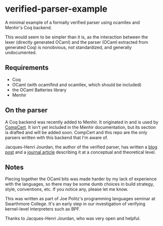# verified-parser-example
A minimal example of a formally verified parser using ocamllex and Menhir's Coq
backend.

This would seem to be simpler than it is, as the interaction between the lexer
(directly generated OCaml) and the parser (OCaml extracted from generated Coq)
is nonobvious, not standardized, and generally undocumented.

## Requirements

* Coq
* OCaml (with ocamlfind and ocamllex, which should be included)
* the OCaml Batteries library
* Menhir

## On the parser

A Coq backend was recently added to Menhir. It originated in and is used by
[CompCert](http://compcert.inria.fr/). It isn't yet included in the
Menhir documentation, but its section is drafted and will be added soon. CompCert and
this repo are the only parsers written with this backend that I'm aware of.

Jacques-Henri Jourdan, the author of the verified parser, has written a
[blog post](http://gallium.inria.fr/~scherer/gagallium/verifying-a-parser-for-a-c-compiler/index.html)
and a [journal article](http://gallium.inria.fr/~xleroy/publi/validated-parser.pdf)
describing it at a conceptual and theoretical level.

## Notes

Piecing together the OCaml bits was made harder by my lack of experience with
the languages, so there may be some dumb choices in build strategy, style,
conventions, etc. If you notice any, please let me know.

This was written as part of Joe Politz's programming languages seminar at
Swarthmore College. It's an early step in our investigation of verifying
kernel-level interpreters such as BPF.

Thanks to Jacques-Henri Jourdan, who was very open and helpful.
